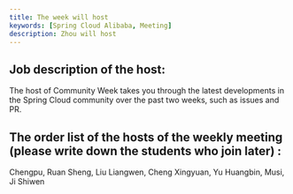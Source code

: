 ```yaml
---
title: The week will host
keywords: [Spring Cloud Alibaba, Meeting]
description: Zhou will host
---
```


## Job description of the host:

The host of Community Week takes you through the latest developments in the Spring Cloud community over the past two weeks, such as issues and PR.

## The order list of the hosts of the weekly meeting (please write down the students who join later) :

Chengpu, Ruan Sheng, Liu Liangwen, Cheng Xingyuan, Yu Huangbin, Musi, Ji Shiwen
